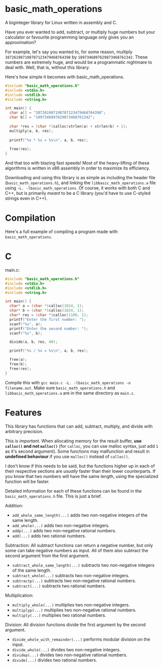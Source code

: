 # basic_math_operations
A biginteger library for Linux written in assembly and C.

Have you ever wanted to add, subtract, or multiply huge numbers but your calculator or favourite programming language only gives you an approximation?

For example, let's say you wanted to, for some reason, multiply `387261987198787123479468764398` by `1897346897629873468761342`. These numbers are extremely huge, and would be a programmatic nightmare to deal with. Well, that is, without this library.

Here's how simple it becomes with basic_math_operations.

```c
#include "basic_math_operations.h"
#include <stdio.h>
#include <stdlib.h>
#include <string.h>

int main() {
  char a[] = "387261987198787123479468764398";
  char b[] = "1897346897629873468761342";
  
  char *res = (char *)calloc(strlen(a) + strlen(b) + 1);
  multiply(a, b, res);
  
  printf("%s * %s = %s\n", a, b, res);
  
  free(res);
}
```

And that too with blazing fast speeds! Most of the heavy-lifting of these algorithms is written in x86 assembly in order to maximize its efficiency.

Downloading and using this library is as simple as including the header file (`basic_math_operations.h`), and linking the `libbasic_math_operations.a` file using `-L. -lbasic_math_operations`. Of course, it works with both C and C++, but is primarily _meant_ to be a C library (you'd have to use C-styled strings even in C++).

# Compilation
Here's a full example of compiling a program made with `basic_math_operations`.
# C
main.c:
```c
#include "basic_math_operations.h"
#include <stdio.h>
#include <stdlib.h>
#include <string.h>

int main() {
  char* a = (char *)calloc(1024, 1);
  char* b = (char *)calloc(1024, 1);
  char* res = (char *)calloc(1100, 1);
  printf("Enter the first number: ");
  scanf("%s", a);
  printf("Enter the second number: ");
  scanf("%s", b);

  divide(a, b, res, 40);

  printf("%s / %s = %s\n", a, b, res);

  free(a);
  free(b);
  free(res);
}
```

Compile this with `gcc main.c -L. -lbasic_math_operations -o filename.out`. Make sure `basic_math_operations.h` and `libbasic_math_operations.a` are in the same directory as `main.c`.

# Features
This library has functions that can add, subtract, multiply, and divide with arbitrary precision.

This is *important*. When allocating memory for the result buffer, **use `calloc()` and not `malloc()`** (for `calloc`, you can use malloc syntax, just add `1` as it's second argument). Some functions may malfunction and result in **undefined behaviour** if you use `malloc()` instead of `calloc()`.

I don't know if this needs to be said, but the functions higher up in each of their respective sections are *usually* faster than their lower counterparts. If you know that two numbers will have the same length, using the specialized function will be faster.

Detailed information for each of these functions can be found in the `basic_math_operations.h` file. This is just a brief.

Addition:
- `add_whole_same_length(...)` adds two non-negative integers of the same length.
- `add_whole(...)` adds two non-negative integers.
- `addp(...)` adds two non-negative rational numbers.
- `add(...)` adds two rational numbers.

Subtraction:
All subtract functions can return a negative number, but only some can take negative numbers as input. All of them also subtract the second argument from the first argument.
- `subtract_whole_same_length(...)` subtracts two non-negative integers of the same length.
- `subtract_whole(...)` subtracts two non-negative integers.
- `subtractp(...)` subtracts two non-negative rational numbers.
- `subtract(...)` subtracts two rational numbers.

Multiplication:
- `multiply_whole(...)` multiplies two non-negative integers.
- `multiplyp(...)` multiplies two non-negative rational numbers.
- `multiply(...)` multiplies two rational numbers.

Division:
All division functions divide the first argument by the second argument.
- `divide_whole_with_remainder(...)` performs modular division on the input.
- `divide_whole(...)` divides two non-negative integers.
- `dividep(...)` divides two non-negative rational numbers.
- `divide(...)` divides two rational numbers.
